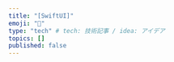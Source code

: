 ```yaml
---
title: "[SwiftUI]"
emoji: "📱"
type: "tech" # tech: 技術記事 / idea: アイデア
topics: []
published: false
---
```

